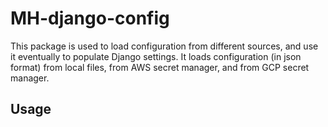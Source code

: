# MH-django-config

This package is used to load configuration from different sources, and use it eventually to populate Django settings. It loads configuration (in json format) from local files, from AWS secret manager, and from GCP secret manager.

## Usage
